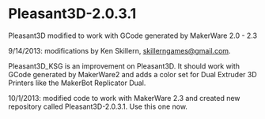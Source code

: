 Pleasant3D-2.0.3.1
==================

Pleasant3D modified to work with GCode generated by MakerWare 2.0 - 2.3

9/14/2013: modifications by Ken Skillern, skillerngames@gmail.com.

Pleasant3D_KSG is an improvement on Pleasant3D. It should work with GCode generated by MakerWare2 and adds a color set for Dual Extruder 3D Printers like the MakerBot Replicator Dual.

10/1/2013: modified code to work with MakerWare 2.3 and created new repository called Pleasant3D-2.0.3.1. Use this one now.
